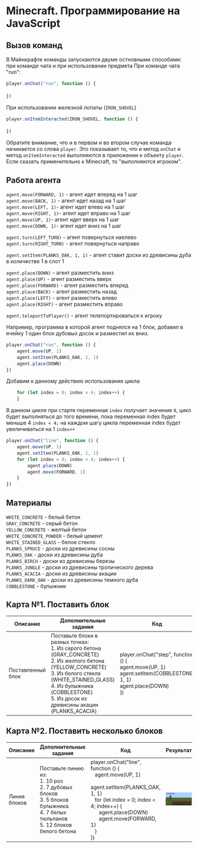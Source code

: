 # Minecraft. Программирование на JavaScript
## Вызов команд
В Майнкрафте команды запускаются двуме остновными способами: при команде чата и при использовании предмета
При команде чата "run":
```js
player.onChat("run", function () {
	
})
```
При использовании железной лопаты (`IRON_SHOVEL`)
```js
player.onItemInteracted(IRON_SHOVEL, function () {
	
})
```
Обратите внимание, что и в первом и во втором случае команда начинается со слова `player`. Это показывает то, что и метод `onChat` и метод `onItemInteracted` выполняются в приложении к объекту `player`. Если сказать применительно к Minecraft, то "выполняются игроком".

## Работа агента
`agent.move(FORWARD, 1)` - агент идет вперед на 1 шаг  
`agent.move(BACK, 1)` - агент идет назад на 1 шаг  
`agent.move(LEFT, 1)`- агент идет влево на 1 шаг  
`agent.move(RIGHT, 1)`- агент идет вправо на 1 шаг  
`agent.move(UP, 1)`- агент идет вверх на 1 шаг  
`agent.move(DOWN, 1)`- агент идет вниз на 1 шаг  
  
`agent.turn(LEFT_TURN)` - агент повернуться наелево  
`agent.turn(RIGHT_TURN)` - агент повернуться направо  
  
`agent.setItem(PLANKS_OAK, 1, 1)` - агент ставит доски из древисины дуба в количестве 1 в слот 1  
  
`agent.place(DOWN)` - агент разместить вниз  
`agent.place(UP)` - агент разместить вверх  
`agent.place(FORWARD)` - агент разместить вперед  
`agent.place(BACK)` - агент разместить назад  
`agent.place(LEFT)` - агент разместить влево  
`agent.place(RIGHT)` - агент разместить вправо  
  
`agent.teleportToPlayer()` - агент телепортироваться к игроку  
  
Например, программа в которой агент поднялся на 1 блок, добавил в ячейку 1 один блок дубовых досок и разместил их вниз.
```js
player.onChat("run", function () {
    agent.move(UP, 1)
    agent.setItem(PLANKS_OAK, 1, 1)
    agent.place(DOWN)
})
```
Добавим к данному действию использование цикла
```js
    for (let index = 0; index < 4; index++) {
    }
```
В данном цикле при старте переменная `index` получает значение `0`, цикл будет выполняться до того времени, пока переменная index будет меньше 4 `index < 4;` на каждом шагу цикла переменная index будет увеличиваться на 1 `index++`
```js
player.onChat("line", function () {
    agent.move(UP, 1)
    agent.setItem(PLANKS_OAK, 1, 1)
    for (let index = 0; index < 4; index++) {
        agent.place(DOWN)
        agent.move(FORWARD, 1)
    }
})
```
## Материалы
`WHITE_CONCRETE` - белый бетон  
`GRAY_CONCRETE` - серый бетон  
`YELLOW_CONCRETE` - желтый бетон  
`WHITE_CONCRETE_POWDER` - белый цемент  
`WHITE_STAINED_GLASS` - белое стекло  
`PLANKS_SPRUCE` - доски из древисины сосны  
`PLANKS_OAK` - доски из древисины дуба  
`PLANKS_BIRCH` - доски из древисины березы  
`PLANKS_JUNGLE` - доски из древисины тропического дерева   
`PLANKS_ACACIA` - доски из древисины акации  
`PLANKS_DARK_OAK` - доски из древисины темного дуба  
`COBBLESTONE` - булыжник  

## Карта №1. Поставить блок
|Описание|Дополнительные задания|Код|Результат|
|---|---|---|---|
|Поставленный блок|Поставьте блоки в разных точках:<br> 1. Из серого бетона (GRAY_CONCRETE)<br> 2. Из желтого бетона (YELLOW_CONCRETE)<br>3. Из белого стекла (WHITE_STAINED_GLASS)<br>4. Из булыжника (COBBLESTONE) <br> 5. Из досок из древисины акации (PLANKS_ACACIA)|  player.onChat("step", function () { <br>   agent.move(UP, 1)<br>   agent.setItem(COBBLESTONE, 1, 1) <br>   agent.place(DOWN)<br>})|<img src = "./img/step.png" width=320> |


## Карта №2. Поставить несколько блоков
|Описание|Дополнительные задания|Код|Результат|
|---|---|---|---|
|Линия блоков|Поставьте линию из: <br>1. 10 роз<br> 2. 7 дубовых блоков <br>3. 5 блоков булыжника. <br>4. 7 белых тюльпанов <br>5. 12 блоков белого бетона|player.onChat("line", function () {<br>&nbsp;&nbsp; agent.move(UP, 1)<br>&nbsp;&nbsp; agent.setItem(PLANKS_OAK, 1, 1)<br>&nbsp;&nbsp; for (let index = 0; index < 4; index++) {<br>&nbsp;&nbsp; &nbsp;&nbsp; agent.place(DOWN)<br>&nbsp;&nbsp; &nbsp;&nbsp; agent.move(FORWARD, 1)<br>&nbsp;&nbsp; }<br>})|<img src = "./img/line.png" width=320>|

